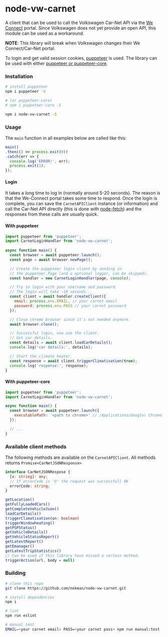 # node-vw-carnet

A client that can be used to call the Volkswagen Car-Net API via the <a href="https://www.portal.volkswagen-we.com/portal">We Connect</a> portal. Since Volkswagen does not yet provide an open API, this module can be used as a workaround.

**NOTE**: This library will break when Volkswagen changes their We Connect/Car-Net portal.

To login and get valid session cookies, <a href="https://github.com/puppeteer/puppeteer">puppeteer</a> is used. The library can be used with either <a href="https://github.com/puppeteer/puppeteer/blob/master/docs/api.md#puppeteer-vs-puppeteer-core">puppeteer or puppeteer-core</a>.


### Installation
```bash
# install puppeteer
npm i puppeteer -S

# (or puppeteer-core)
# npm i puppeteer-core -S

npm i node-vw-carnet -S
```

### Usage

The `main` function in all examples below are called like this:
```javascript
main()
.then(() => process.exit(0))
.catch(err => {
  console.log('ERROR!', err);
  process.exit(1);
});
```

#### Login
It takes a long time to log in (normally around 5-20 seconds). The reason is that the We-Connect portal takes some time to respond. Once the login is complete, you can save the `CarnetAPIClient` instance (or information) and call the Car-Net API directly (this is done with <a href="https://github.com/bitinn/node-fetch">node-fetch</a>) and the responses from these calls are usually quick.


#### With puppeteer

```javascript
import puppeteer from 'puppeteer';
import CarnetLoginHandler from 'node-vw-carnet';
 
async function main() {
  const browser = await puppeteer.launch();
  const page = await browser.newPage();

  // Create the puppeteer login client by sending in
  // the puppeteer.Page (and a optional logger, can be skipped).
  const handler = new CarnetLoginHandler(page, console);

  // Try to login with your username and password.
  // The login will take ~10 seconds... 
  const client = await handler.createClient({
    email: process.env.EMAIL, // your carnet email
    password: process.env.PASS // your carnet password
  });

  // Close chrome browser since it's not needed anymore.
  await browser.close();

  // Successful login, now use the client.
  // Get car details.
  const details = await client.loadCarDetails();
  console.log('car details:', details);

  // Start the climate heater.
  const response = await client.triggerClimatisation(true);
  console.log('response:', response);
}
```

#### With puppeteer-core

```javascript
import puppeteer from 'puppeteer';
import CarnetLoginHandler from 'node-vw-carnet';

async function main() {
  const browser = await puppeteer.launch({  
    executablePath: '<path to chrome>' // /Applications/Google\ Chrome.app/Contents/MacOS/Google\ Chrome
  });

  // ...
}
```

### Available client methods

The following methods are available on the `CarnetAPIClient`. All methods
returns `Promise<CarNetJSONResponse>`

```typescript
interface CarNetJSONRespose {
  [x: string]: any;
  // If errorCode is '0' the request was successfull OK
  errorCode: string;
}
```

```typescript
getLocation()
getFullyLoadedCars()
getCompleteVehicleJson()
loadCarDetails()
triggerClimatisation(on: boolean)
triggerWindowheating()
getPSPStatus()
getVehicleDetails()
getVehicleStatusReport()
getLatestReport()
getEmanager()
getLatestTripStatistics()
// Can be used if this library have missed a certain method.
triggerAction(url, body = null)
```

### Building

```bash
# clone this repo
git clone https://github.com/nekman/node-vw-carnet.git

# install dependencies
npm i

# lint
npm run eslint

# manual test
EMAIL=<your carnet email> PASS=<your carnet pass> npm run manual:test
```
